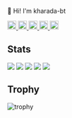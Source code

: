 👋 Hi! I'm kharada-bt

<p align="left">
    <a href="https://github.com/kharada-bt">
    <img height="20" src="https://komarev.com/ghpvc/?username=kharada-bt" />
  </a>
  <a href="https://github.com/kharada-bt">
    <img height="20" src="https://img.shields.io/github/followers/kharada-bt?label=follow&logo=github&style=flat" />
  </a>
  <a href="http://qiita.com/KentaHarada">
    <img height="20" src="https://qiita-badge.apiapi.app/s/KentaHarada/posts.svg" />
  </a>
  <a href="http://qiita.com/KentaHarada">
    <img height="20" src="https://qiita-badge.apiapi.app/s/KentaHarada/contributions.svg" />
  </a>
  <a href="https://zenn.dev/kharada">
    <img height="20" src="https://badgen.org/img/zenn/kharada/articles?style=plastic" />
  </a>
</p>

## Stats
![](http://github-profile-summary-cards.vercel.app/api/cards/profile-details?username=kharada-bt&theme=transparent)
![](http://github-profile-summary-cards.vercel.app/api/cards/repos-per-language?username=kharada-bt&theme=transparent)
![](http://github-profile-summary-cards.vercel.app/api/cards/most-commit-language?username=kharada-bt&theme=transparent)
![](http://github-profile-summary-cards.vercel.app/api/cards/stats?username=kharada-bt&theme=transparent)
![](http://github-profile-summary-cards.vercel.app/api/cards/productive-time?username=kharada-bt&theme=transparent&utcOffset=9)

## Trophy
![trophy](https://github-profile-trophy.vercel.app/?username=kharada-bt&theme=transparent)
